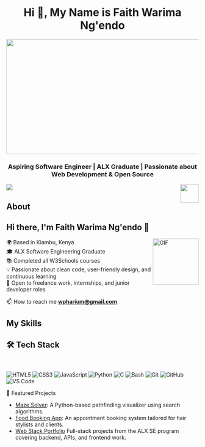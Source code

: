 <h1 align="center">Hi 👋, My Name is Faith Warima Ng'endo</h1>
<div id="header" align="center">
  <div id="badges" align="center">
</div>
<div align="center">
 <img src="https://media.giphy.com/media/L1R1tvI9svkIWwpVYr/giphy.gif" width="700" height="300"/>
 
</div>
</div>
<h3 align="center">Aspiring Software Engineer | ALX Graduate | Passionate about Web Development & Open Source</h3>
<a href="https://www.javascript.com/"><img src="https://cdn.jsdelivr.net/gh/devicons/devicon/icons/javascript/javascript-original.svg" align="right" height="48" width="48" ></a>
<img src="https://visitor-badge.laobi.icu/badge?page_id=Gtindi.Gtindi">

## About
## Hi there, I'm Faith Warima Ng'endo 👋
<img align="right" alt="GIF" height="120px" src="https://media.giphy.com/media/2xnO6tTIYYFE2j3IqQ/giphy.gif"/>


🌍 Based in Kiambu, Kenya  
🎓 ALX Software Engineering Graduate  
📚 Completed all W3Schools courses  
💡 Passionate about clean code, user-friendly design, and continuous learning  
💼 Open to freelance work, internships, and junior developer roles

📫 How to reach me **wpharium@gmail.com**


## My Skills 
## 🛠️ Tech Stack
<div style="display: inline_block"><br>


![HTML5](https://img.shields.io/badge/-HTML5-E34F26?style=flat&logo=html5&logoColor=white)
![CSS3](https://img.shields.io/badge/-CSS3-1572B6?style=flat&logo=css3)
![JavaScript](https://img.shields.io/badge/-JavaScript-F7DF1E?style=flat&logo=javascript&logoColor=black)
![Python](https://img.shields.io/badge/-Python-3776AB?style=flat&logo=python&logoColor=white)
![C](https://img.shields.io/badge/-C-00599C?style=flat&logo=c)
![Bash](https://img.shields.io/badge/-Bash-4EAA25?style=flat&logo=gnu-bash&logoColor=white)
![Git](https://img.shields.io/badge/-Git-F05032?style=flat&logo=git&logoColor=white)
![GitHub](https://img.shields.io/badge/-GitHub-181717?style=flat&logo=github)
![VS Code](https://img.shields.io/badge/-VS%20Code-007ACC?style=flat&logo=visual-studio-code)


</div

## 📌 Featured Projects

- [Maze Solver](https://github.com/warimap/Maze_project): A Python-based pathfinding visualizer using search algorithms.
- [Food Booking App](https://github.com/warimap/African_delights): An appointment booking system tailored for hair stylists and clients.
- [Web Stack Portfolio](https://github.com/warimap/AirBnB_clone) Full-stack projects from the ALX SE program covering backend, APIs, and frontend work.



